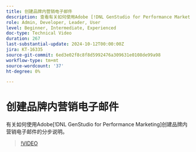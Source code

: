 ```yaml
---
title: 创建品牌内营销电子邮件
description: 查看有关如何使用Adobe [!DNL GenStudio for Performance Marketing]创建品牌内营销电子邮件的分步说明。
role: Admin, Developer, Leader, User
level: Beginner, Intermediate, Experienced
doc-type: Technical Video
duration: 267
last-substantial-update: 2024-10-12T00:00:00Z
jira: KT-16335
source-git-commit: 6ed3e02f8c8f8d5992476a309631e0108de99a98
workflow-type: tm+mt
source-wordcount: '37'
ht-degree: 0%

---
```



# 创建品牌内营销电子邮件

有关如何使用Adobe[!DNL GenStudio for Performance Marketing]创建品牌内营销电子邮件的分步说明。

>[!VIDEO](https://video.tv.adobe.com/v/3435056/?learn=on)
